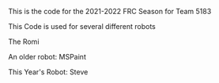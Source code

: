 This is the code for the 2021-2022 FRC Season for Team 5183

This Code is used for several different robots

The Romi

An older robot: MSPaint

This Year's Robot: Steve